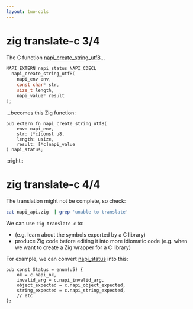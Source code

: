 ```yaml
---
layout: two-cols
---
```

# zig translate-c 3/4

<Transform scale="0.9">

The C function [napi_create_string_utf8](https://nodejs.org/api/n-api.html#napi_create_string_utf8)...

```c
NAPI_EXTERN napi_status NAPI_CDECL
  napi_create_string_utf8(
    napi_env env,
    const char* str,
    size_t length,
    napi_value* result
);
```

...becomes this Zig function:

```zig
pub extern fn napi_create_string_utf8(
    env: napi_env,
    str: [*c]const u8,
    length: usize,
    result: [*c]napi_value
) napi_status;
```

</Transform>

::right::

# zig translate-c 4/4

<Transform scale="0.9">

The translation might not be complete, so check:

```sh
cat napi_api.zig  | grep 'unable to translate'
```

We can use <code class="inline-code">zig translate-c</code> to:

- <Anchor href="https://zig.news/sobeston/using-zig-and-translate-c-to-understand-weird-c-code-4f8" text="understand weird C code" /> (e.g. learn about the symbols exported by a C library)
- produce Zig code before editing it into more idiomatic code (e.g. when we want to create a Zig wrapper for a C library)

For example, we can convert [napi_status](napi_status) into this:

```zig
pub const Status = enum(u5) {
    ok = c.napi_ok,
    invalid_arg = c.napi_invalid_arg,
    object_expected = c.napi_object_expected,
    string_expected = c.napi_string_expected,
    // etc
};
```

</Transform>

